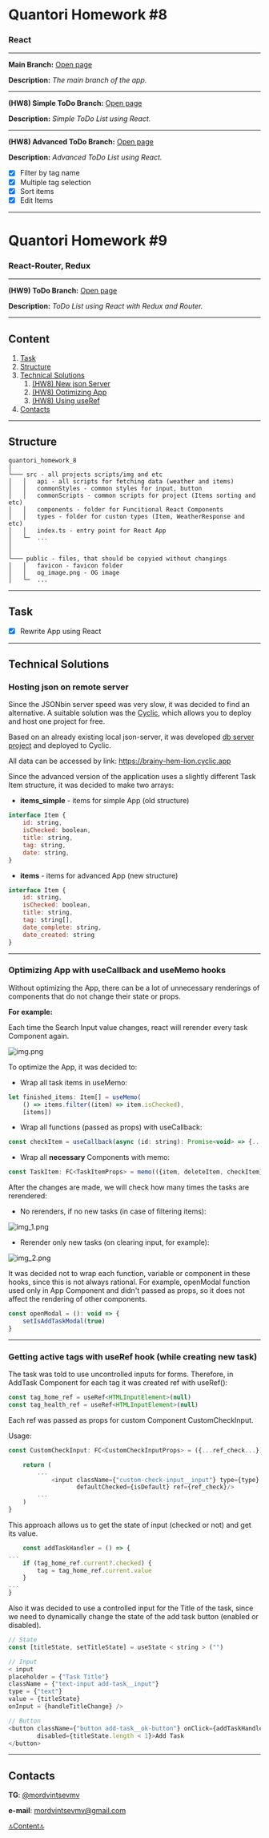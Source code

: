 # Quantori Homework #8

### React

---

**Main Branch:** <a href="https://mordvintsevmv.github.io/quantori_homework_8" target="_blank">Open page</a>

**Description:** *The main branch of the app.*

---

**(HW8) Simple ToDo Branch:** <a href="https://quantori-hw8-feature-simple.netlify.app/" target="_blank">Open page</a>

**Description:** *Simple ToDo List using React.*


---

**(HW8) Advanced ToDo Branch:** <a href="https://quantori-hw8-feature-advanced.netlify.app/" target="_blank">Open page</a>

**Description:** *Advanced ToDo List using React.*

- [X] Filter by tag name
- [X] Multiple tag selection
- [X] Sort items
- [X] Edit Items

---

# Quantori Homework #9

### React-Router, Redux

---

**(HW9) ToDo Branch:** <a href="https://quantori-hw9-feature-todo.netlify.app/" target="_blank">Open page</a>

**Description:** *ToDo List using React with Redux and Router.*

---

## <a name="content">Content</a>

1. [Task](#Task)
2. [Structure](#structure)
3. [Technical Solutions](#solutions)
   1. [(HW8) New json Server](#solutions-hosting)
   1. [(HW8) Optimizing App](#solutions-optimizing)
   1. [(HW8) Using useRef](#solutions-refs)
5. [Contacts](#contacts)

---

## <a name="structure">Structure</a>

```
quantori_homework_8
│
└─── src - all projects scripts/img and etc
│   │   api - all scripts for fetching data (weather and items)
│   │   commonStyles - common styles for input, button
│   │   commonScripts - common scripts for project (Items sorting and etc)
│   │   components - folder for Funcitional React Components
│   │   types - folder for custon types (Item, WeatherResponse and etc)
│   │   index.ts - entry point for React App
│   └─  ...
│   
│
└─── public - files, that should be copyied without changings 
│   │   favicon - favicon folder
│   │   og_image.png - OG image
│   └─  ...
```

---

## <a name="Task">Task</a>

- [X] Rewrite App using React

---

## <a name="solutions">Technical Solutions</a>

### <a name="solutions-hosting">Hosting json on remote server</a>

Since the JSONbin server speed was very slow, it was decided to find an alternative.
A suitable solution was the <a href="https://www.cyclic.sh">Cyclic</a>, which allows you to deploy and host one project for free.

Based on an already existing local json-server, it was developed <a href="https://github.com/mordvintsevmv/todo-api">db server project</a> and deployed to Cyclic.

All data can be accessed by link: https://brainy-hem-lion.cyclic.app

Since the advanced version of the application uses a slightly different Task Item structure, it was decided to make two arrays:

- **items_simple** - items for simple App (old structure)

```javascript
interface Item {
    id: string,
    isChecked: boolean,
    title: string,
    tag: string,
    date: string,
}
```

- **items** - items for advanced App (new structure)

```javascript
interface Item {
    id: string,
    isChecked: boolean,
    title: string,
    tag: string[],
    date_complete: string,
    date_created: string
}
```

---

### <a name="solutions-optimizing">Optimizing App with useCallback and useMemo hooks</a>

Without optimizing the App, there can be a lot of unnecessary renderings of components that do not change their state or props.

**For example:**

Each time the Search Input value changes, react will rerender every task Component again.

![img.png](readme-img/optimizing1.png)

To optimize the App, it was decided to:

- Wrap all task items in useMemo:
```javascript
let finished_items: Item[] = useMemo(
    () => items.filter((item) => item.isChecked),
    [items])
```

- Wrap all functions (passed as props) with useCallback:
```javascript
const checkItem = useCallback(async (id: string): Promise<void> => {...},[items])
```

- Wrap all **necessary** Components with memo:
```javascript
const TaskItem: FC<TaskItemProps> = memo(({item, deleteItem, checkItem}) => {...})
```

After the changes are made, we will check how many times the tasks are rerendered:

- No rerenders, if no new tasks (in case of filtering items):

![img_1.png](readme-img/optimizing2.png)

- Rerender only new tasks (on clearing input, for example):

![img_2.png](readme-img/optimizing3.png)

It was decided not to wrap each function, variable or component in these hooks, since this is not always rational.
For example, openModal function used only in App Component and didn't passed as props, so it does not affect the rendering of other components.

```javascript
const openModal = (): void => {
    setIsAddTaskModal(true)
}

```

---

### <a name="solutions-refs">Getting active tags with useRef hook (while creating new task)</a>

The task was told to use uncontrolled inputs for forms.
Therefore, in AddTask Component for each tag it was created ref with useRef():

```javascript
const tag_home_ref = useRef<HTMLInputElement>(null)
const tag_health_ref = useRef<HTMLInputElement>(null)
```

Each ref was passed as props for custom Component CustomCheckInput.

Usage:

```javascript
const CustomCheckInput: FC<CustomCheckInputProps> = ({...ref_check...}) => {

    return (
        ...
            <input className={"custom-check-input__input"} type={type} name={name} value={value}
                   defaultChecked={isDefault} ref={ref_check}/>
        ...
    )
}
```

This approach allows us to get the state of input (checked or not) and get its value.

```javascript
    const addTaskHandler = () => {
...
    if (tag_home_ref.current?.checked) {
        tag = tag_home_ref.current.value
    }
...
}
```

Also it was decided to use a controlled input for the Title of the task,
since we need to dynamically change the state of the add task button (enabled or disabled).

```javascript
// State
const [titleState, setTitleState] = useState < string > ("")

// Input
< input
placeholder = {"Task Title"}
className = {"text-input add-task__input"}
type = {"text"}
value = {titleState}
onInput = {handleTitleChange} />

// Button
<button className={"button add-task__ok-button"} onClick={addTaskHandler}
        disabled={titleState.length < 1}>Add Task
</button>
```

---

## <a name="contacts">Contacts</a>

**TG**: [@mordvintsevmv](https://t.me/mordvintsevmv)

**e-mail**: mordvintsevmv@gmail.com


[🔝Content🔝](#content)


